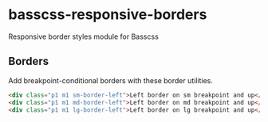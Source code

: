 # basscss-responsive-borders
Responsive border styles module for Basscss

## Borders

Add breakpoint-conditional borders with these border utilities.

```html
<div class="p1 m1 sm-border-left">Left border on sm breakpoint and up</div>
<div class="p1 m1 md-border-left">Left border on md breakpoint and up</div>
<div class="p1 m1 lg-border-left">Left border on lg breakpoint and up</div>
```
